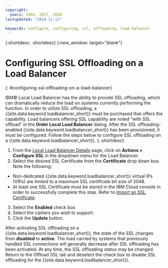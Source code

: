 ```yaml
---
copyright:
  years: 1994, 2017, 2018
lastupdated: "2019-11-12"

keywords: configure, configuring, ssl, offloading, load balancer 
---
```


{:shortdesc: .shortdesc}
{:new_window: target="_blank_"}

# Configuring SSL Offloading on a Load Balancer
{: #configuring-ssl-offloading-on-a-load-balancer}

IBM© Local Load Balancer has the ability to provide SSL offloading, which can dramatically reduce the load on systems currently performing the function. In order to utilize SSL offloading, a {{site.data.keyword.loadbalancer_short}} must be purchased that offers the capability. Load balancers offering SSL capability are noted “with SSL offload” in the **Order Local Load Balancer** dialog. After the SSL offloading-enabled {{site.data.keyword.loadbalancer_short}} has been provisioned, it must be configured. Follow the steps below to configure SSL offloading on a {{site.data.keyword.loadbalancer_short}}.
{: shortdesc}

1. From the [Local Load Balancer Details](/docs/infrastructure/local-load-balancer?topic=local-load-balancer-viewing-local-load-balancer-details) page, click on **Actions > Configure SSL** in the dropdown menu for the Load Balancer.
2. Select the desired SSL Certificate from the **Certificate** drop down box. Note the following:
  - Non-dedicated {{site.data.keyword.loadbalancer_short}} virtual IPs (VIPs) are limited to a maximum SSL certificate bit size of 2048.
  - At least one SSL Certificate must be stored in the IBM Cloud console in order to successfully complete this step. Refer to [Import an SSL Certificate](/docs/infrastructure/local-load-balancer?topic=local-load-balancer-importing-an-ssl-certificate).
3. Select the **Enabled** check box.
4. Select the ciphers you wish to support.
5. Click the **Update** button.

After activating SSL offloading on a {{site.data.keyword.loadbalancer_short}}, the state of the SSL changes from **disabled** to **active**. The load carried by systems that previously handled SSL connections will generally decrease after SSL offloading has been activated. At any time, the SSL offloading status may be changed. Return to the Offload SSL tab and deselect the check box to disable SSL offloading for the {{site.data.keyword.loadbalancer_short}}.
